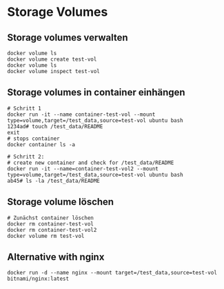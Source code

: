 # Storage Volumes 

## Storage volumes verwalten 

```
docker volume ls
docker volume create test-vol
docker volume ls
docker volume inspect test-vol
```

## Storage volumes in container einhängen

```
# Schritt 1
docker run -it --name container-test-vol --mount type=volume,target=/test_data,source=test-vol ubuntu bash
1234ad# touch /test_data/README 
exit
# stops container 
docker container ls -a
```

```
# Schritt 2:
# create new container and check for /test_data/README 
docker run -it --name=container-test-vol2 --mount type=volume,target=/test_data,source=test-vol ubuntu bash
ab45# ls -la /test_data/README 
```

## Storage volume löschen 

```
# Zunächst container löschen 
docker rm container-test-vol 
docker rm container-test-vol2
docker volume rm test-vol
```

## Alternative with nginx 

```
docker run -d --name nginx --mount target=/test_data,source=test-vol bitnami/nginx:latest 
```


